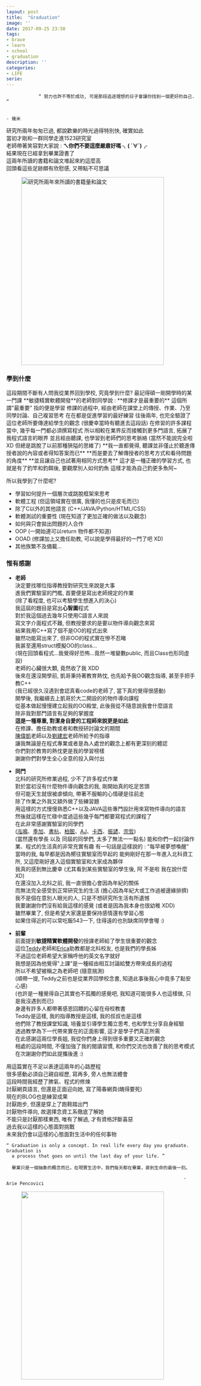 ```yaml
---
layout: post
title:  "Graduation"
image: ''
date: 2017-09-25 23:50
tags:
- brave
- learn
- school
- graduation
description: ''
categories:
- LIFE
serie: 
---
```


```
            “ 努力也許不等於成功, 可是那段追逐理想的日子會讓你找到一個更好的自己. ”

                                                                      - 幾米
```

研究所兩年匆匆已過, 都說歡樂的時光過得特別快, 確實如此  
當初才剛和一群同學走進1523研究室  
老師帶著笑容對大家說 : **ㄟ你們不要這麼嚴肅好嗎 ╮( ´∀`)╭**  
結果現在已經拿到畢業證書了   
這兩年所讀的書籍和論文堆起來約這麼高  
回頭看這些足跡頗有欣慰感, 又帶點不可思議  
<figure class="foto-legenda">
	<img src="{{ "/assets/img/maruIMG/0926/00.jpg"}}" width="380" height="500" alt="研究所兩年來所讀的書籍量和論文" >
</figure>

<h3>學到什麼</h3>
這段期間不斷有人問我從業界回到學校, 究竟學到什麼?  
最記得碩一剛開學時的某一門課  
**敏捷精實軟體開發**的老師對同學說 : **修課才是最重要的**  
這個所謂"最重要" 指的便是學習  
修課的過程中, 經由老師在課堂上的傳授、作業、乃至同學討論、自己複習思考
在在都是促進學習的最好練習
往後兩年, 也完全驗證了這位老師所要傳達給學生的觀念  
(很慶幸當時有聽進去這段話)  
在修習的許多課程當中, 幾乎每一門都必須撰寫程式  
所以相較在業界反而接觸到更多門語言, 拓展了我程式語言的眼界  
並且經由聽課, 也學習到老師們的思考脈絡  
(當然不能說完全啦 XD 但總是跳脫了以前那種狹隘的思維了)  
**我一直都覺得, 聽課並非僅止於聽進傳授者說的內容或者得知答案而已**  
**而是要去了解傳授者的思考方式和看待問題的角度**  
**並且讓自己也試著用相同方式思考**  
這才是一種正確的學習方式, 也就是有了釣竿和釣餌後, 要觀摩別人如何釣魚  
這樣才能為自己釣更多魚阿~  

所以我學到了什麼呢?
* 學習如何提升一個層次或跳脫框架來思考
* 軟體工程 (但這領域實在很廣, 我懂的也只是皮毛而已)
* 除了C以外的其他語言 (C++/JAVA/Python/HTML/CSS)
* 軟體測試的重要性 (現在知道了更加正確的做法以及觀念)
* 如何與只會拋出問題的人合作 
* OOP (一開始連可以return 物件都不知道)
* OOAD (修課加上又擔任助教, 可以說是學得最好的一門了吧 XD)
* 其他族繁不及備載...

<h3>惟有感謝</h3>

* **老師**  
決定要找哪位指導教授對研究生來說是大事  
進我們實驗室的門檻, 首要便是寫出老師規定的作業  
(除了看程度, 也可以考驗學生想進入的決心)  
我這屆的題目是寫出**心智圖**程式    
對於我這個過去幾年只使用C語言人來說  
寫文字介面程式不難, 但教授要求的是要以物件導向觀念來寫  
結果我用C++寫了個不是OO的程式出來  
雖然功能寫出來了, 但非OO的程式實在慘不忍睹  
我甚至還用struct模擬OO的class...  
(現在回頭看程式...我覺得好恐怖...竟然一堆變數public, 而且Class也形同虛設)  
老師的心臟很大顆, 竟然收了我 XDD  
後來在還沒開學前, 凱哥秉持著教育熱忱, 也先給予我OO觀念指導, 甚至手把手教C++  
(我已經很久沒遇到會認真看code的老師了, 當下真的覺得很感動)  
開學後, 我繼續去上凱哥於大二開設的的物件導向課程    
從基本做起慢慢建立起我的OO殿堂, 此後我從不隨意說我會什麼語言  
除非我對那門語言有足夠的掌握度  
**這是一種尊重, 對潔身自愛的工程師來說更是如此**  
在修課、擔任助教或者和教授研討論文的期間  
[陳偉凱]()老師以及[劉建宏]()老師所給予的指導  
讓我無論是在程式專業或者是為人處世的觀念上都有更深刻的體認  
你們對於教育的熱忱更是我的學習榜樣  
謝謝你們對學生全心全意的投入與付出  

* **同門**  
北科的研究所修業過程, 少不了許多程式作業  
對於當初沒有什麼物件導向觀念的我, 剛開始真的吃足苦頭  
但可能天生就很被虐傾向, 帶著不服輸的心情硬是往前走  
除了作業之外我又額外做了些練習題  
用這樣的方式慢慢熟悉C++以及JAVA這些專門設計用來寫物件導向的語言  
然後就這樣在忙碌中度過這些幾乎每門都要寫程式的課程了  
在此非常感謝實驗室的同學們  
([泓鳴]()、[季加]()、[書杭]()、[柏鋐]()、[AJ]()、[卡西]()、[振諺]()、[宗哲]())  
(當然還有學長 以及 同屆的同學們, 太多了無法一一點名)
能和你們一起討論作業、程式的生活真的非常充實有趣
有一句話是這樣說的 : "每早被夢想喚醒" 
當時的我, 每早都是因為嚮往實驗室而早起的 
能夠剛好在那一年進入北科資工所, 又這麼剛好進入這個實驗室和大家成為夥伴  
我真的感到無比慶幸 (尤其看到某些實驗室的學生後, 阿 不是啦  我在說什麼 XD)    
在還沒加入北科之前, 我一直很擔心會因為年紀的關係  
而無法完全感受到正常研究生的生活  (擔心因為年紀大或工作過被邊緣排擠)  
我不是個在意別人眼光的人, 只是不想研究所生活有所遺憾  
我要謝謝你們沒有給我這樣的感覺  (或者是因為我本身也很幼稚 XDD)  
雖然畢業了, 但是希望大家還是要保持感情還有學習心態  
如果住得近的可以常吃飯543一下, 住得遠的也別缺席同學會喔 :)

* **前輩**   
前面提到**敏捷精實軟體開發**的授課老師給了學生很重要的觀念  
這位[Teddy]()老師和[Erica]()助教都是北科校友, 也是我們的學長姊  
不過這位老師希望大家稱呼他的英文名字就好  
我想是因為他覺得"上課"是一種經由相互討論給雙方帶來成長的過程  
所以不希望被稱之為老師吧 (隨意揣測)  
(順帶一提, Teddy之前也是從業界回學校念書, 知道此事後我心中竟多了點安心感)  
(也許是一種覺得自己其實也不孤獨的感覺吧, 我知道可能很多人也這樣做, 只是我沒遇到而已)  
身邊有許多人都帶著感恩回饋的心留在母校教書  
Teddy是這樣, 我的指導教授是這樣, 我的叔叔也是這樣  
他們除了教授課堂知識, 培養並引導學生獨立思考, 也和學生分享自身經驗  
透過教學為下一代帶來實在的正面影響, 這才是學子們真正所需  
在此感謝這兩位學長姐, 我從你們身上得到很多重要又正確的觀念  
相處的這段時間, 不僅加強了我的閱讀習慣, 和你們交流也改善了我的思考模式  
在次謝謝你們如此提攜後進 :)  

用這篇實在不足以表達這兩年的心路歷程  
很多感動必須自己親自經歷, 寫再多, 旁人也無法體會  
這段時間我經歷了脾氣、程式的修煉  
討厭網頁語言, 但還是正面迎向她, 寫了陽春網頁(醜得要死)  
現在的BLOG也是練習成果  
討厭跑步, 但還是穿上了跑鞋踏出門  
討厭物件導向, 故選擇念資工系徹底了解她  
不能只是討厭那樣東西, 唯有了解過, 才有資格評斷喜惡  
過去我以這樣的心態面對挑戰  
未來我仍會以這樣的心態面對生活中的任何事物  

```
“ Graduation is only a concept. In real life every day you graduate. Graduation is
  a process that goes on until the last day of your life. ”

  畢業只是一個抽象的概念而已，在現實生活中，我們每天都在畢業，直到生命的最後一刻。

                                                                  - Arie Pencovici
```
<figure class="foto-legenda">
	<img src="{{ "/assets/img/maruIMG/0926/01.jpg"}}" width="380" height="500" alt="" >
</figure>






